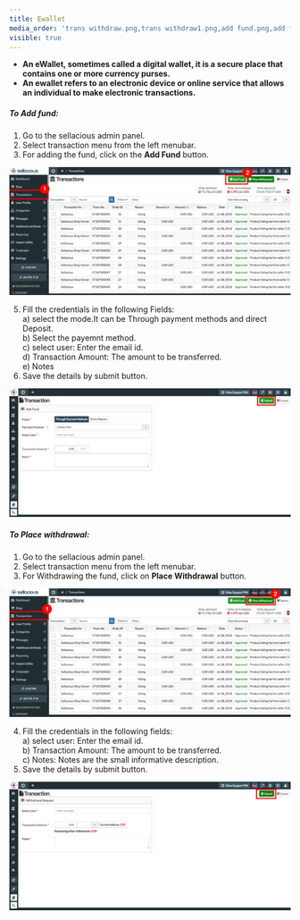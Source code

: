 ```yaml
---
title: Ewallet
media_order: 'trans withdraw.png,trans withdraw1.png,add fund.png,add fund1.png'
visible: true
---
```


* **An eWallet, sometimes called a digital wallet, it is a secure place that contains one or more currency purses.**
* **An ewallet refers to an electronic device or online service that allows an individual to make electronic transactions.**

##### **To Add fund**:
1. Go to the sellacious admin panel.
2. Select transaction menu from the left menubar.
3. For adding the fund, click on the **Add Fund** button.

![](add%20fund.png)

5. Fill the credentials in the following Fields:
   <br>a) select the mode.It can be Through payment methods and direct Deposit.
   <br>b) Select the payemnt method.
   <br>c) select user: Enter the email id.
   <br>d) Transaction Amount: The amount to be transferred.
   <br>e) Notes
4. Save the details by submit button. 

![](add%20fund1.png)

##### **To Place withdrawal**:
1. Go to the sellacious admin panel.
2. Select transaction menu from the left menubar.
3. For Withdrawing the fund, click on **Place Withdrawal** button.

![](trans%20withdraw.png)

4. Fill the credentials in the following fields:
   <br>a) select user: Enter the email id.
   <br>b) Transaction Amount: The amount to be transferred.
   <br>c) Notes: Notes are the small informative description.
5. Save the details by submit button.

![](trans%20withdraw1.png)